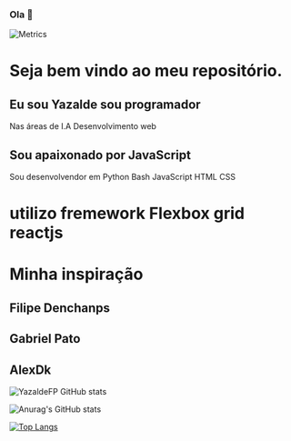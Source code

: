 ### Ola 👋
![Metrics](https://metrics.lecoq.io/yazaldefilimonepinto?template=classic&activity=1&isocalendar=1&languages=1&posts=1&stars=1&tweets=1&posts.limit=4&posts.source=dev.to&isocalendar.duration=half-year&tweets.limit=2&stars.limit=4&activity.limit=5&activity.days=14&activity.filter=all&config.timezone=America%2FSao_Paulo&config.animated=true)
# Seja bem vindo ao meu repositório.
## Eu sou Yazalde sou programador 
<p>Nas áreas de I.A Desenvolvimento web<p>


## Sou apaixonado por JavaScript 
Sou desenvolvendor em Python Bash JavaScript HTML CSS 
# utilizo fremework Flexbox grid reactjs
# Minha inspiração
## Filipe Denchanps
## Gabriel Pato
## AlexDk
![YazaldeFP GitHub stats](https://github-readme-stats.vercel.app/api?username=yazaldefilimonepinto&show_icons=true)

![Anurag's GitHub stats](https://github-readme-stats.vercel.app/api?username=Yazaldefilimonepinto&show_icons=true&theme=radical)


[![Top Langs](https://github-readme-stats.vercel.app/api/top-langs/?username=yazaldefilimonepinto&layout=demo)](https://github.com/YazaldeFP/github-readme-stats)


